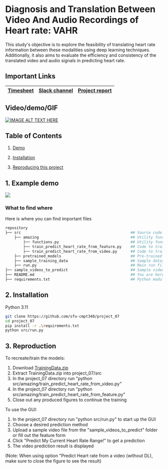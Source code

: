 # Diagnosis and Translation Between Video And Audio Recordings of Heart rate: VAHR
This study's objective is to explore the feasibility of translating heart rate information between these modalities using deep learning techniques. Additionally, it also aims to evaluate the efficiency and consistency of the translated video and audio signals in predicting heart rate.

## Important Links

| [Timesheet](https://1sfu-my.sharepoint.com/:x:/g/personal/kabhishe_sfu_ca/Ee20R0_sK8NKodZikXyvJd8BpL5t7OL5Ass7mfhtdIsgWQ?e=IIMpdv) | [Slack channel](https://sfucmpt340fall2023.slack.com/archives/C05TBCRL7GV) | [Project report](https://www.overleaf.com/project/655aafa73f9551bd78d95b11) |
|-----------|---------------|-------------------------|

## Video/demo/GIF
[![IMAGE ALT TEXT HERE](https://img.youtube.com/vi/lfkGZjKopxg/0.jpg)](https://www.youtube.com/watch?v=lfkGZjKopxg)


## Table of Contents
1. [Demo](#demo)

2. [Installation](#installation)

3. [Reproducing this project](#repro)


<a name="demo"></a>
## 1. Example demo

![](https://github.com/sfu-cmpt340/project_07/blob/main/minimalDemo.gif)

### What to find where

Here is where you can find important files

```bash
repository
├── src                                                 ## Source code of the package itself 
    ├── amazing                                         ## Utility functions and code to train models
        ├── functions.py                                ## Utility functions for GUI, processing data, and function to get HR from video
        ├── train_predict_heart_rate_from_feature.py    ## Code to train model to predict heart rate from features
        ├── train_predict_heart_rate_from_video.py      ## Code to train model to predict heart rate from video
    ├── pretrained_models                               ## Pre-trained models for use in run.y
    ├── sample_training_data                            ## Sample dataset for training the models
    ├── run.py                                          ## Main run file to start up the GUI
├── sample_videos_to_predict                            ## Sample videos that can be used for prediction in the GUI
├── README.md                                           ## You are here
├── requirements.txt                                    ## Python modules required
```

<a name="installation"></a>

## 2. Installation
Python 3.11

```bash
git clone https://github.com/sfu-cmpt340/project_07
cd project_07
pip install -r .\requirements.txt
python src/run.py
```

<a name="repro"></a>
## 3. Reproduction
To recreate/train the models:

1. Download [TrainingData.zip](https://drive.google.com/file/d/1K85C8IYuDsKvYJrUjjeVZJ5weZY23l2a/view?usp=sharing)
2. Extract TrainingData.zip into project_07/src
3. In the project_07 directory run "python src/amazing/train_predict_heart_rate_from_video.py"
4. In the project_07 directory run "python src/amazing/train_predict_heart_rate_from_feature.py"
5. Close out any produced figures to continue the training

To use the GUI:

1. In the project_07 directory run "python src/run.py" to start up the GUI
2. Choose a desired prediction method
3. Upload a sample video file from the "sample_videos_to_predict" folder or fill out the feature form
4. Click "Predict My Current Heart Rate Range!" to get a prediction 
5. The video prediction result is displayed 

(Note: When using option "Predict Heart rate from a video (without DL), make sure to close the figure to see the result)
